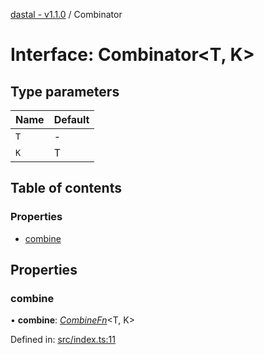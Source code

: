 [dastal - v1.1.0](../README.md) / Combinator

# Interface: Combinator<T, K\>

## Type parameters

| Name | Default |
| :------ | :------ |
| `T` | - |
| `K` | T |

## Table of contents

### Properties

- [combine](combinator.md#combine)

## Properties

### combine

• **combine**: [*CombineFn*](combinefn.md)<T, K\>

Defined in: [src/index.ts:11](https://github.com/havelessbemore/dastal/blob/f1eca00/src/index.ts#L11)
